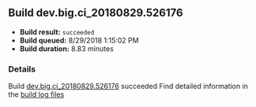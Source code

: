 ## Build dev.big.ci_20180829.526176
- **Build result:** `succeeded`
- **Build queued:** 8/29/2018 1:15:02 PM
- **Build duration:** 8.83 minutes
### Details
Build [dev.big.ci_20180829.526176](https://winappstudio.visualstudio.com/web/build.aspx?pcguid=a4ef43be-68ce-4195-a619-079b4d9834c2&builduri=vstfs%3a%2f%2f%2fBuild%2fBuild%2f26176) succeeded
Find detailed information in the [build log files](https://uwpctdiags.blob.core.windows.net/buildlogs/dev.big.ci_20180829.526176_logs.zip)
